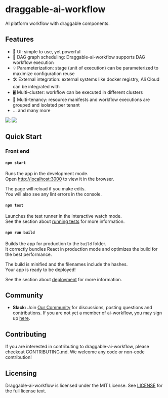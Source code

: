 # draggable-ai-workflow
AI platform workflow with draggable components.

## Features

* 🚀 UI: simple to use, yet powerful
* 📐 DAG graph scheduling: Draggable-ai-workflow supports DAG workflow execution
* 💡 Parameterization: stage (unit of execution) can be parameterized to maximize configuration reuse
* 🛠 External integration: external systems like docker registry, Ali Cloud can be integrated with
* 🖥 Multi-cluster: workflow can be executed in different clusters
* 🙂 Multi-tenancy: resource manifests and workflow executions are grouped and isolated per tenant
* ... and many more

![](https://res.cloudinary.com/dpgih25fj/image/upload/v1566475716/%E5%B7%A5%E4%BD%9C%E6%B5%811.png)
![](https://res.cloudinary.com/dpgih25fj/image/upload/v1565840135/%E5%B7%A5%E4%BD%9C%E6%B5%812.png)

## Quick Start
### Front end

#### `npm start`

Runs the app in the development mode.<br>
Open [http://localhost:3000](http://localhost:3000) to view it in the browser.

The page will reload if you make edits.<br>
You will also see any lint errors in the console.

#### `npm test`

Launches the test runner in the interactive watch mode.<br>
See the section about [running tests](https://facebook.github.io/create-react-app/docs/running-tests) for more information.

#### `npm run build`

Builds the app for production to the `build` folder.<br>
It correctly bundles React in production mode and optimizes the build for the best performance.

The build is minified and the filenames include the hashes.<br>
Your app is ready to be deployed!

See the section about [deployment](https://facebook.github.io/create-react-app/docs/deployment) for more information.

## Community
* __Slack:__ Join [Our Community](https://ai-workflow.slack.com) for discussions, posting questions and contributions. If you are not yet a member of ai-workflow, you may sign up [here](https://join.slack.com/t/ai-workflow/shared_invite/enQtNjkyODgyNDYxMDEwLTI0ZTk0ZmMwNzAzMjFlZTYxMGJlNmM2NjEzMzZiMzc3NjNhNmI1YzBjMDIyYjcyNjdmMGY2ZTI0YzI2NTg0Yzk).

## Contributing
If you are interested in contributing to draggable-ai-workflow, please checkout CONTRIBUTING.md. We welcome any code or non-code contribution!

## Licensing
Draggable-ai-workflow is licensed under the MIT License. See [LICENSE](https://github.com/ivc369/draggable-ai-workflow/blob/master/LICENSE) for the full license text.

